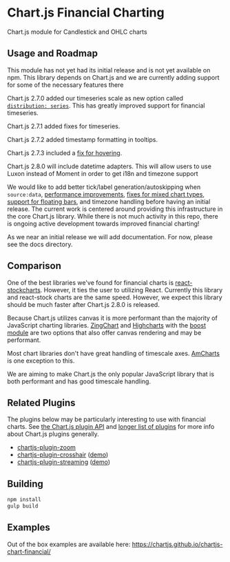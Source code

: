 # Chart.js Financial Charting

Chart.js module for Candlestick and OHLC charts

## Usage and Roadmap

This module has not yet had its initial release and is not yet available on npm. This library depends on Chart.js and we are currently adding support for some of the necessary features there

Chart.js 2.7.0 added our timeseries scale as new option called [`distribution: series`](http://www.chartjs.org/docs/latest/axes/cartesian/time.html). This has greatly improved support for financial timeseries.

Chart.js 2.7.1 added fixes for timeseries.

Chart.js 2.7.2 added timestamp formatting in tooltips.

Chart.js 2.7.3 included a [fix for hovering](https://github.com/chartjs/Chart.js/pull/5570).

Chart.js 2.8.0 will include datetime adapters. This will allow users to use Luxon instead of Moment in order to get i18n and timezone support

We would like to add better tick/label generation/autoskipping when `source:data`, [performance improvements](https://github.com/chartjs/Chart.js/pull/6019), [fixes for mixed chart types](https://github.com/chartjs/Chart.js/pull/5999), [support for floating bars](https://github.com/chartjs/Chart.js/issues/4863), and timezone handling before having an initial release. The current work is centered around providing this infrastructure in the core Chart.js library. While there is not much activity in this repo, there is ongoing active development towards improved financial charting!

As we near an initial release we will add documentation. For now, please see the docs directory.

## Comparison

One of the best libraries we've found for financial charts is [react-stockcharts](https://github.com/rrag/react-stockcharts). However, it ties the user to utilizing React. Currently this library and react-stock charts are the same speed. However, we expect this library should be much faster after Chart.js 2.8.0 is released.

Because Chart.js utilizes canvas it is more performant than the majority of JavaScript charting libraries. [ZingChart](https://www.zingchart.com/docs/chart-types/stock-charts/) and [Highcharts](https://www.highcharts.com/stock/demo/candlestick) with the [boost module](https://www.highcharts.com/blog/news/175-highcharts-performance-boost/) are two options that also offer canvas rendering and may be performant.

Most chart libraries don't have great handling of timescale axes. [AmCharts](https://www.amcharts.com/stock-chart/) is one exception to this.

We are aiming to make Chart.js the only popular JavaScript library that is both performant and has good timescale handling.

## Related Plugins

The plugins below may be particularly interesting to use with financial charts. See [the Chart.js plugin API](https://www.chartjs.org/docs/latest/developers/plugins.html) and [longer list of plugins](https://www.chartjs.org/docs/latest/notes/extensions.html#plugins) for more info about Chart.js plugins generally.

- [chartjs-plugin-zoom](https://github.com/chartjs/chartjs-plugin-zoom)
- [chartjs-plugin-crosshair](https://github.com/abelheinsbroek/chartjs-plugin-crosshair) ([demo](https://www.abelheinsbroek.nl/financial/))
- [chartjs-plugin-streaming](https://github.com/nagix/chartjs-plugin-streaming) ([demo](https://nagix.github.io/chartjs-plugin-streaming/samples/financial.html))

## Building

```sh
npm install
gulp build
```

## Examples

Out of the box examples are available here: https://chartjs.github.io/chartjs-chart-financial/
